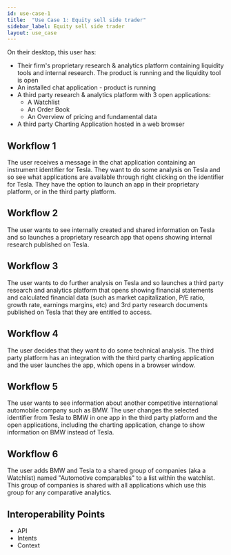 ```yaml
---
id: use-case-1
title:  "Use Case 1: Equity sell side trader"
sidebar_label: Equity sell side trader
layout: use_case
---
```


On their desktop, this user has:
- Their firm's proprietary research & analytics platform containing liquidity tools and internal research. The product is running and the liquidity tool is open
- An installed chat application - product is running
- A third party research & analytics platform with 3 open applications:
    - A Watchlist
    - An Order Book
    - An Overview of pricing and fundamental data
- A third party Charting Application hosted in a web browser

## Workflow 1
The user receives a message in the chat application containing an instrument identifier for Tesla. They want to do some analysis on Tesla and so see what applications are available through right clicking on the identifier for Tesla. They have the option to launch an app in their proprietary platform, or in the third party platform.

## Workflow 2
The user wants to see internally created and shared information on Tesla and so launches a proprietary research app that opens showing internal research published on Tesla.

## Workflow 3
The user wants to do further analysis on Tesla and so launches a third party research and analytics platform that opens showing financial statements and calculated financial data (such as market capitalization, P/E ratio, growth rate, earnings margins, etc)  and 3rd party research documents published on Tesla that they are entitled to access.

## Workflow 4
The user decides that they want to do some technical analysis. The third party platform has an integration with the third party charting application and the user launches the app, which opens in a browser window.

## Workflow 5
The user wants to see information about another competitive international automobile company such as BMW.  The user changes the selected identifier from Tesla to BMW in one app in the third party platform and the open applications, including the charting application, change to show information on BMW instead of Tesla.

## Workflow 6
The user adds BMW and Tesla to a shared group of companies (aka a Watchlist) named "Automotive comparables" to a list within the watchlist.   This group of companies is shared with all applications which use this group for any comparative analytics.

## Interoperability Points
- API
- Intents
- Context

